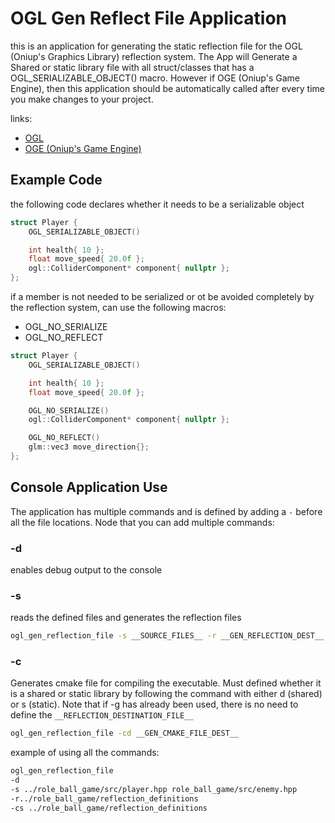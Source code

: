 # OGL Gen Reflect File Application

this is an application for generating the static reflection file for the 
OGL (Oniup's Graphics Library) reflection system. The App will Generate a 
Shared or static library file with all struct/classes that has a 
OGL_SERIALIZABLE_OBJECT() macro. However if OGE (Oniup's Game Engine), then 
this application should be automatically called after every time you make 
changes to your project.

links: 

* [OGL](https://github.com/Oniup/ogl.git)
* [OGE (Oniup's Game Engine)](https://github.com/Oniup/oge.git)

## Example Code

the following code declares whether it needs to be a serializable object

```cpp
struct Player {
    OGL_SERIALIZABLE_OBJECT()

    int health{ 10 };
    float move_speed{ 20.0f };
    ogl::ColliderComponent* component{ nullptr };
};
```

if a member is not needed to be serialized or ot be avoided completely by the reflection
system, can use the following macros:

* OGL_NO_SERIALIZE
* OGL_NO_REFLECT

```cpp
struct Player {
    OGL_SERIALIZABLE_OBJECT()

    int health{ 10 };
    float move_speed{ 20.0f };

    OGL_NO_SERIALIZE()
    ogl::ColliderComponent* component{ nullptr };

    OGL_NO_REFLECT()
    glm::vec3 move_direction{};
};
```

## Console Application Use

The application has multiple commands and is defined by adding a ``` - ``` before 
all the file locations. Node that you can add multiple commands:

### -d

enables debug output to the console

### -s

reads the defined files and generates the reflection files

```bash
ogl_gen_reflection_file -s __SOURCE_FILES__ -r __GEN_REFLECTION_DEST__
```

### -c

Generates cmake file for compiling the executable. Must defined whether it is 
a shared or static library by following the command with either d (shared) or s 
(static). Note that if -g has already been used, there is no need to define the 
```__REFLECTION_DESTINATION_FILE__```

```bash
ogl_gen_reflection_file -cd __GEN_CMAKE_FILE_DEST__
```

example of using all the commands:

```bash
ogl_gen_reflection_file 
-d 
-s ../role_ball_game/src/player.hpp role_ball_game/src/enemy.hpp 
-r../role_ball_game/reflection_definitions
-cs ../role_ball_game/reflection_definitions
```
